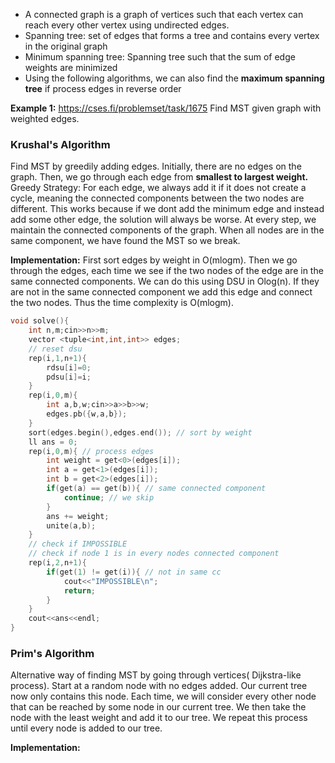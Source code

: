 
- A connected graph is a graph of vertices such that each vertex can reach every other vertex using undirected edges.
- Spanning tree: set of edges that forms a tree and contains every vertex in the original graph
- Minimum spanning tree: Spanning tree such that the sum of edge weights are minimized
- Using the following algorithms, we can also find the **maximum spanning tree** if process edges in reverse order

**Example 1:** https://cses.fi/problemset/task/1675
Find MST given graph with weighted edges.


### Krushal's Algorithm

Find MST by greedily adding edges. 
Initially, there are no edges on the graph. Then, we go through each edge from **smallest to largest weight.**
Greedy Strategy: For each edge, we always add it if it does not create a cycle, meaning the connected components between the two nodes are different.
This works because if we dont add the minimum edge and instead add some other edge, the solution will always be worse.
At every step, we maintain the connected components of the graph. When all nodes are in the same component, we have found the MST so we break.

**Implementation:**
First sort edges by weight in O(mlogm). Then we go through the edges, each time we see if the two nodes of the edge are in the same connected components. We can do this using DSU in Olog(n). If they are not in the same connected component we add this edge and connect the two nodes. Thus the time complexity is O(mlogm).

```cpp
void solve(){
    int n,m;cin>>n>>m;
    vector <tuple<int,int,int>> edges;
    // reset dsu
    rep(i,1,n+1){
        rdsu[i]=0;
        pdsu[i]=i;
    }
    rep(i,0,m){
        int a,b,w;cin>>a>>b>>w;
        edges.pb({w,a,b});
    }
    sort(edges.begin(),edges.end()); // sort by weight
    ll ans = 0;
    rep(i,0,m){ // process edges  
        int weight = get<0>(edges[i]);
        int a = get<1>(edges[i]);  
        int b = get<2>(edges[i]);  
        if(get(a) == get(b)){ // same connected component
            continue; // we skip
        }
        ans += weight;
        unite(a,b);
    }
    // check if IMPOSSIBLE
    // check if node 1 is in every nodes connected component
    rep(i,2,n+1){
        if(get(1) != get(i)){ // not in same cc
            cout<<"IMPOSSIBLE\n";
            return;
        }
    }
    cout<<ans<<endl;
}   
```


### Prim's Algorithm

Alternative way of finding MST by going through vertices( Dijkstra-like process). 
Start at a random node with no edges added. Our current tree now only contains this node. Each time, we will consider every other node that can be reached by some node in our current tree. We then take the node with the least weight and add it to our tree. We repeat this process until every node is added to our tree.

**Implementation:**
